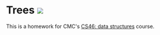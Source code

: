 # Trees ![](https://api.travis-ci.com/xxing21/trees.svg?branch=master)

This is a homework for CMC's [CS46: data structures](https://github.com/mikeizbicki/cmc-csci046) course.
